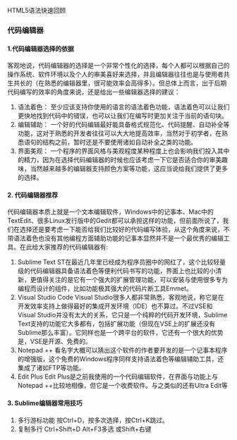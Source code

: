 HTML5语法快速回顾

### 代码编辑器
#### 1.代码编辑器选择的依据
客观地说，代码编辑器的选择是一个非常个性化的选择，每个人都可以根据自己的操作系统、软件环境以及个人的审美喜好来选择，并且编辑器往往也是与使用者共生共长的（在熟悉的编辑器里，很可能效率会高得多）。但总体上而言，出于后期代码编写的效率的角度来说，还是给出一些编辑器选择的建议：

1. 语法着色：
	至少应该支持你使用的语言的语法着色功能，语法着色可以让我们更快地找到代码中的错误，也可以让我们在编写时更加关注于当前的语句块。
2. 编辑辅助：
	一个好的代码编辑最好能具备格式规范化、代码提醒、自动补全等功能，这对于熟悉的开发者往往可以大大地提高效率，当然对于初学者，在熟悉语句的结构之前，暂时还是不要使用诸如自动补全之类的功能。
3. 界面美观：
	一个程序的界面风格与美观程度某种程度上也会影响我们投入其中的精力，因为在选择代码编辑器的时候也应该考虑一下它是否适合你的审美趣味，当然越来越多的编辑器支持颜色方案等功能，这应当说给我们提供了更多的选择。

#### 2. 代码编辑器推荐
代码编辑器本质上就是一个文本编辑软件，Windows中的记事本、Mac中的TextEdit、很多Linux发行版中的Gedit都可以承担这样的功能，但前面所说了，我们在选择还是要考虑一下能否给我们比较好的代码编写体验，从这个角度来说，不带语法着色也没有其他编程方面辅助功能的记事本显然并不是一个最优秀的编辑工具。在此给大家推荐的代码编辑器有:

1. Sublime Text
	ST在最近几年里已经成为程序员圈中的网红了，这个比较轻量级的代码编辑器具备语法着色等便利代码书写的功能，界面上也比较的小清新，更值得关注的是它有一个强大的扩展管理功能，可以安装与使用很多专为编程而设计的组件，比如功能极其强大的代码片断工具Emmet。
2. Visual Studio Code
	Visual Studio很多人都非常熟悉，客观地说，称它是在开发效率支持上做得最好的集成开发环境（IDE）也不算过。不过VSE和Visual Studio并没有太大的关系，它只是一个纯粹的代码开发环境，Sublime Text支持的功能它大多都有，包括扩展功能（但现在VSE上的扩展还没有Sublime那么丰富）。它同样也是一个跨平台的软件，它还有一个很大的优势是，VSE是开源、免费的。
3. Notepad ++
	看名字大概可以猜出这个软件的作者要开发的是一个记事本程序的增强版，这个免费的Windows程序同样支持语法着色等编辑辅助工具，还集成了诸如FTP等功能。
4. Edit Plus
	Edit Plus是之前我使用的一个代码编辑软件，在界面与功能上与Notepad ++比较地相像，但它是一个收费软件。与之类似的还有Ultra Edit等

#### 3. Sublime编辑器常用技巧

1. 多行游标功能
	按Ctrl+D，按多次选择，按Ctrl+K跳过。
2. 复制多行
	Ctrl+Shift+D
	Alt+F3多选
	或Shift+右键
